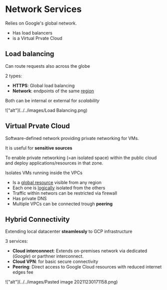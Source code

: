 # Network Services
Relies on Google's global network.

- Has load balancers
- is a Virtual Prvate Cloud

## Load balancing
Can route requests also across the globe

2 types:
- **HTTPS**: Global load balancing
- **Network**: endpoints of the same <u>region</u>

Both can be internal or external for *scalability*


!["alt"](../../images/Load Balancing.png)
## Virtual Prvate Cloud
Software-defined network providing private networking for VMs.

It is useful for **sensitive sources**

To enable private networking (=an isolated space) within the public cloud and deploy applications/resources in that zone.

Isolates VMs running inside the VPCs

- Is a <u>global resource</u> visible from any region
- Each one is <u>logically</u> isolated from the others
- Traffic within networs can be restricted via firewall
- Has private DNS
- Multiple VPCs can be connected trough **peering**

## Hybrid Connectivity
Extending local datacenter **steamlessly** to GCP infrastructure

3 services:
- **Cloud interconnect**: Extends on-premises network via dedicated (*Google*) or parthner interconnect.
- **Cloud VPN**: for basic secure connectivity
- **Peering**: Direct access to Google Cloud resources with reduced internet edges fee



!["alt"](../../images/Pasted image 20211230171158.png)